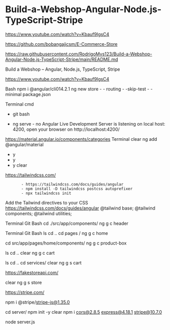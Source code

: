 # Build-a-Webshop-Angular-Node.js-TypeScript-Stripe

https://www.youtube.com/watch?v=Kbauf9IgsC4

https://github.com/bobangajicsm/E-Commerce-Store

https://raw.githubusercontent.com/RodrigoMvs123/Build-a-Webshop-Angular-Node.js-TypeScript-Stripe/main/README.md



Build a Webshop – Angular, Node.js, TypeScript, Stripe

https://www.youtube.com/watch?v=Kbauf9IgsC4



Bash
npm i @angular/cli014.2.1
ng new store - - routing - -skip-test - - minimal 
package.json 

Terminal 
cmd
+ git bash 
- ng serve
      - no 
Angular Live Development  Server is listening on local host: 4200, open your browser on 
http://localhost:4200/ 

https://material.angular.io/components/categories 
Terminal 
clear 
ng add @angular/material
- y
- y
- y 
clear 

https://tailwindcss.com/

           - https://tailwindcss.com/docs/guides/angular
           - npm install -D tailwindcss postcss autoprefixer
           - npx tailwindcss init

 
Add the Tailwind directives to your CSS
https://tailwindcss.com/docs/guides/angular
@tailwind base;
@tailwind components;
@tailwind utilities;

Terminal Git Bash 
cd ./src/app/components/
ng g c header 

Terminal 
Git Bash
ls
cd ..
cd pages /
ng g c home 

cd src/app/pages/home/components/
ng g c product-box

ls
cd ..
clear
ng g c cart

ls
cd ..
cd services/
clear
ng g s cart

https://fakestoreapi.com/

clear 
ng g s store

https://stripe.com/

npm i @stripe/stripe-js@1.35.0

cd server/
npm init -y 
clear
npm i cors@2.8.5 express@4.18.1 stripe@10.7.0

node server.js 
